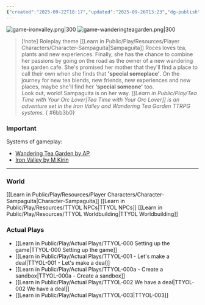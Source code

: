 ```yaml
---
{"created":"2025-09-22T18:17","updated":"2025-09-26T13:23","dg-publish":true,"aliases":["TTYOL"],"dg-path":"Play/Tea Time with Your Orc Lover.md","permalink":"/play/tea-time-with-your-orc-lover/","dgPassFrontmatter":true,"noteIcon":"1"}
---
```


![game-ironvalley.png|300](/img/user/Learn%20in%20Public/Play/Resources/game-ironvalley.png) ![game-wanderingteagarden.png|300](/img/user/Learn%20in%20Public/Play/Resources/game-wanderingteagarden.png)
> [!note] Roleplay theme
[[Learn in Public/Play/Resources/Player Characters/Character-Sampaguita\|Sampaguita]] Roces loves tea, plants and new experiences. Finally, she has the chance to combine her passions by going on the road as the owner of a new wandering tea garden cafe. She's promised her mother that they'll find a place to call their own when she finds that **'special someplace'**.
On the journey for new tea blends, new friends, new experiences and new places, maybe she'll find her **'special someone'** too.  
Look out, world! Sampaguita is on her way. 
_[[Learn in Public/Play/Tea Time with Your Orc Lover\|Tea Time with Your Orc Lover]] is an adventure set in the Iron Valley and Wandering Tea Garden TTRPG systems._
{ #6bb3b0}


### Important 
Systems of gameplay: 
- [Wandering Tea Garden by AP](https://ap-cartography.itch.io/the-wandering-tea-garden)
- [Iron Valley by M Kirin](https://mkirin.itch.io/iron-valley)

--- 

### World 

[[Learn in Public/Play/Resources/Player Characters/Character-Sampaguita\|Character-Sampaguita]]
[[Learn in Public/Play/Resources/TTYOL NPCs\|TTYOL NPCs]]
[[Learn in Public/Play/Resources/TTYOL Worldbuilding\|TTYOL Worldbuilding]]

### Actual Plays 

- [[Learn in Public/Play/Actual Plays/TTYOL-000 Setting up the game\|TTYOL-000 Setting up the game]]
- [[Learn in Public/Play/Actual Plays/TTYOL-001 - Let's make a deal\|TTYOL-001 - Let's make a deal]]
- [[Learn in Public/Play/Actual Plays/TTYOL-000a - Create a sandbox\|TTYOL-000a - Create a sandbox]]
- [[Learn in Public/Play/Actual Plays/TTYOL-002 We have a deal\|TTYOL-002 We have a deal]]
- [[Learn in Public/Play/Actual Plays/TTYOL-003\|TTYOL-003]]

